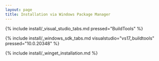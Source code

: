 ```yaml
---
layout: page
title: Installation via Windows Package Manager
---
```


{% include install/_visual_studio_tabs.md pressed="BuildTools" %}

{% include install/_windows_sdk_tabs.md visualstudio="vs17_buildtools" pressed="10.0.20348" %}

{% include install/_winget_installation.md %}
